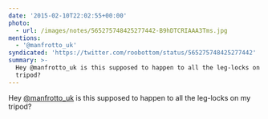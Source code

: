 ```yaml
---
date: '2015-02-10T22:02:55+00:00'
photo:
  - url: /images/notes/565275748425277442-B9hDTCRIAAA3Tms.jpg
mentions:
  - '@manfrotto_uk'
syndicated: 'https://twitter.com/roobottom/status/565275748425277442'
summary: >-
  Hey @manfrotto_uk is this supposed to happen to all the leg-locks on my
  tripod?
---
```

Hey [@manfrotto_uk](https://twitter.com/@manfrotto_uk) is this supposed to happen to all the leg-locks on my tripod? 
